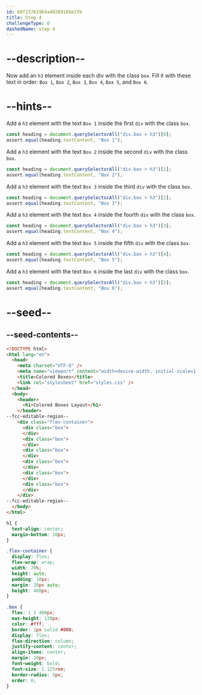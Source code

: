 ```yaml
---
id: 68f23761964a40289166e2fb
title: Step 4
challengeType: 0
dashedName: step-4
---
```


# --description--

Now add an `h3` element inside each div with the class `box`. Fill it with these text in order: `Box 1`, `Box 2`, `Box 3`, `Box 4`, `Box 5`, and `Box 6`.

# --hints--

Add a `h3` element with the text `Box 1` inside the first `div` with the class `box`.

```js
const heading = document.querySelectorAll("div.box > h3")[0];
assert.equal(heading.textContent, "Box 1");
```

Add a `h3` element with the text `Box 2` inside the second `div` with the class `box`.

```js
const heading = document.querySelectorAll("div.box > h3")[1];
assert.equal(heading.textContent, "Box 2");
```

Add a `h3` element with the text `Box 3` inside the third `div` with the class `box`.

```js
const heading = document.querySelectorAll("div.box > h3")[2];
assert.equal(heading.textContent, "Box 3");
```

Add a `h3` element with the text `Box 4` inside the fourth `div` with the class `box`.

```js
const heading = document.querySelectorAll("div.box > h3")[3];
assert.equal(heading.textContent, "Box 4");
```

Add a `h3` element with the text `Box 5` inside the fifth `div` with the class `box`.

```js
const heading = document.querySelectorAll("div.box > h3")[4];
assert.equal(heading.textContent, "Box 5");
```

Add a `h3` element with the text `Box 6` inside the last `div` with the class `box`.

```js
const heading = document.querySelectorAll("div.box > h3")[5];
assert.equal(heading.textContent, "Box 6");
```

# --seed--

## --seed-contents--

```html
<!DOCTYPE html>
<html lang="en">
  <head>
    <meta charset="UTF-8" />
    <meta name="viewport" content="width=device-width, initial-scale=1.0" />
    <title>Colored Boxes</title>
    <link rel="stylesheet" href="styles.css" />
  </head>
  <body>
    <header>
      <h1>Colored Boxes Layout</h1>
    </header>
--fcc-editable-region--
    <div class="flex-container">
      <div class="box">
      </div>
      <div class="box">
      </div>
      <div class="box">
      </div>
      <div class="box">
      </div>
      <div class="box">
      </div>
      <div class="box">
      </div>
    </div>
--fcc-editable-region--
  </body>
</html>
```

```css
h1 {
  text-align: center;
  margin-bottom: 10px;
}

.flex-container {
  display: flex;
  flex-wrap: wrap;
  width: 70%;
  height: auto;
  padding: 10px;
  margin: 20px auto;
  height: 400px;
}

.box {
  flex: 1 1 400px;
  max-height: 120px;
  color: #fff;
  border: 1px solid #000;
  display: flex;
  flex-direction: column;
  justify-content: center;
  align-items: center;
  margin: 10px;
  font-weight: bold;
  font-size: 1.125rem;
  border-radius: 5px;
  order: 0;
}
```
